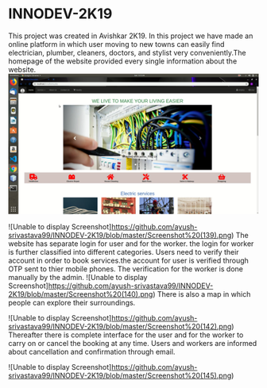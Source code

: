# INNODEV-2K19
This project was created in Avishkar 2K19.
In this project we have made an online platform in which user moving to new towns can easily find electrician, plumber, cleaners, doctors, 
and stylist very conveniently.The homepage of the website provided every single information about the website.
![Unable to display Screenshot](https://github.com/ayush-srivastava99/INNODEV-2K19/blob/master/Screenshot%20(115).png)

![Unable to display Screenshot]https://github.com/ayush-srivastava99/INNODEV-2K19/blob/master/Screenshot%20(139).png)
The website has separate login for user and for the worker. the login for worker is further classified into different categories.
Users need to verify their account in order to book services.the account for user is verified through OTP sent to thier mobile phones.
The verification for the worker is done manually by the admin.
![Unable to display Screenshot]https://github.com/ayush-srivastava99/INNODEV-2K19/blob/master/Screenshot%20(140).png)
There is also a map in which people can explore their surroundings.

![Unable to display Screenshot]https://github.com/ayush-srivastava99/INNODEV-2K19/blob/master/Screenshot%20(142).png)
Thereafter there is complete interface for the user and for the worker to carry on or cancel the booking at any time.
Users and workers are informed about cancellation and confirmation through email.

![Unable to display Screenshot]https://github.com/ayush-srivastava99/INNODEV-2K19/blob/master/Screenshot%20(145).png)
